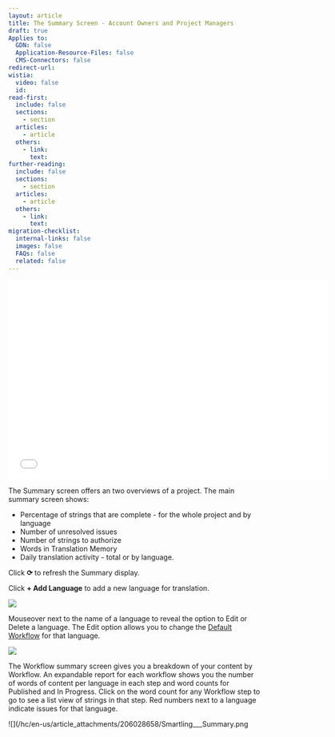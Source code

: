 ```yaml
---
layout: article
title: The Summary Screen - Account Owners and Project Managers
draft: true
Applies to:
  GDN: false
  Application-Resource-Files: false
  CMS-Connectors: false
redirect-url:
wistia:
  video: false
  id:
read-first:
  include: false
  sections:
    - section
  articles:
    - article
  others:
    - link:
      text:
further-reading:
  include: false
  sections:
    - section
  articles:
    - article
  others:
    - link:
      text:
migration-checklist:
  internal-links: false
  images: false
  FAQs: false
  related: false
---
```


<iframe class="wistia_embed" src="//fast.wistia.net/embed/iframe/" name="wistia_embed" width="640" height="400" frameborder="0" scrolling="no" allowfullscreen=""></iframe>

The Summary screen offers an two overviews of a project. The main summary screen shows:

*   Percentage of strings that are complete - for the whole project and by language
*   Number of unresolved issues
*   Number of strings to authorize
*   Words in Translation Memory
*   Daily translation activity - total or by language.

Click **⟳** to refresh the Summary display.

Click **+ Add Language** to add a new language for translation.

![](/hc/en-us/article_attachments/206049507/Smartling___Summary.png)

Mouseover next to the name of a language to reveal the option to Edit or Delete a language. The Edit option allows you to change the [Default Workflow](/hc/en-us/articles/203604913#Default) for that language.

![](/hc/en-us/article_attachments/206049517/Smartling___Summary.png)

The Workflow summary screen gives you a breakdown of your content by Workflow. An expandable report for each workflow shows you the number of words of content per language in each step and word counts for Published and In Progress. Click on the word count for any Workflow step to go to see a list view of strings in that step. Red numbers next to a language indicate issues for that language.

![](/hc/en-us/article_attachments/206028658/Smartling___Summary.png